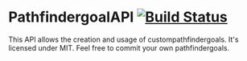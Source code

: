 # PathfindergoalAPI [![Build Status](https://travis-ci.org/yannicklamprecht/PathfindergoalAPI.svg?branch=master)](https://travis-ci.org/yannicklamprecht/PathfindergoalAPI)


This API allows the creation and usage of custompathfindergoals. It's licensed under MIT. Feel free to commit your own pathfindergoals.
